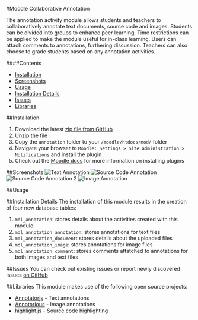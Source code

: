 #Moodle Collaborative Annotation

The annotation activity module allows students and teachers to collaboratively annotate text documents, source code and images. Students can be divided into groups to enhance peer learning. Time restrictions can be applied to make the module useful for in-class learning. Users can attach comments to annotations, furthering discussion. Teachers can also choose to grade students based on any annotation activities.

####Contents
 - [Installation](#installation)
 - [Screenshots](#screenshots)
 - [Usage](#usage)
 - [Installation Details](#installation-details)
 - [Issues](#issues)
 - [Libraries](#libraries)

##Installation
1. Download the latest [zip file from GitHub](https://github.com/jamiemcg/moodle-collaborative-annotation/archive/master.zip)
2. Unzip the file
3. Copy the ```annotation``` folder to your ```/moodle/htdocs/mod/``` folder
4. Navigate your browser to ```Moodle: Settings > Site administration > Notifications``` and install the plugin
5. Check out the [Moodle docs](https://docs.moodle.org/28/en/Installing_plugins) for more information on installing plugins

##Screenshots
![Text Annotation](http://i.imgur.com/2GFevFS.png "Text Annotation")
![Source Code Annotation](http://i.imgur.com/iBz8dJh.png "Source Code Annotation")
![Source Code Annotation 2](http://i.imgur.com/ZWPjAmk.png "Source Code Annotation 2")
![Image Annotation](http://i.imgur.com/ieoxEnz.png "Image Annotation")

##Usage

##Installation Details
The installation of this module results in the creation of four new database tables:

1. ```mdl_annotation```: stores details about the activities created with this module
2. ```mdl_annotation_annotation```: stores annotations for text files
3. ```mdl_annotation_document```: stores details about the uploaded files
4. ```mdl_annotation_image```: stores annotations for image files
5. ```mdl_annotation_comment```: stores comments attatched to annotations for both images and text files

##Issues
You can check out existing issues or report newly discovered issues [on GitHub](https://github.com/jamiemcg/moodle-collaborative-annotation/issues)

##Libraries
This module makes use of the following open source projects:

- [Annotatorjs](http://annotatorjs.org/) - Text annotations  
- [Annotorious](http://annotorious.github.io/) - Image annotations  
- [highlight.js](https://highlightjs.org/) - Source code highlighting  
